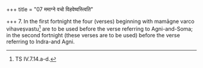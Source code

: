 +++
title = "07 ममाग्ने वचो विहवेष्वस्त्विति"

+++
7. In the first fortnight the four (verses) beginning with mamāgne varco vihaveṣvastu[^1] are to be used before the verse referring to Agni-and-Soma; in the second fortnight (these verses are to be used) before the verse referring to Indra-and Agni.  


[^1]: TS IV.7.14.a-d.  
